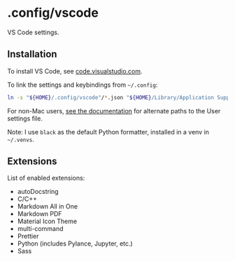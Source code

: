 # .config/vscode

VS Code settings.


## Installation

To install VS Code, see [code.visualstudio.com](https://code.visualstudio.com/download).

To link the settings and keybindings from `~/.config`:

```bash
ln -s "${HOME}/.config/vscode"/*.json "${HOME}/Library/Application Support/Code/User/"
```

For non-Mac users, [see the documentation](https://code.visualstudio.com/docs/getstarted/settings#_settings-file-locations) for alternate paths to the User settings file.

Note: I use `black` as the default Python formatter, installed in a venv in `~/.venvs`.


## Extensions

List of enabled extensions:
- autoDocstring
- C/C++
- Markdown All in One
- Markdown PDF
- Material Icon Theme
- multi-command
- Prettier
- Python (includes Pylance, Jupyter, etc.)
- Sass

